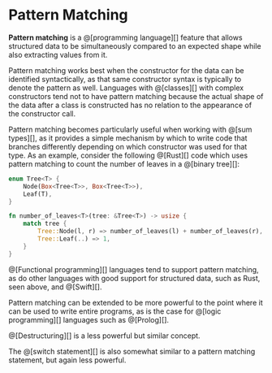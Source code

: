 # Pattern Matching

__Pattern matching__ is a @[programming language][] feature that allows structured
data to be simultaneously compared to an expected shape while also extracting values
from it.

Pattern matching works best when the constructor for the data can be identified
syntactically, as that same constructor syntax is typically to denote the pattern
as well. Languages with @[classes][] with complex constructors tend not to have
pattern matching because the actual shape of the data after a class is constructed
has no relation to the appearance of the constructor call.

Pattern matching becomes particularly useful when working with @[sum types][], as
it provides a simple mechanism by which to write code that branches differently depending
on which constructor was used for that type. As an example, consider the following
@[Rust][] code which uses pattern matching to count the number of leaves in a
@[binary tree][]:

```rust
enum Tree<T> {
    Node(Box<Tree<T>>, Box<Tree<T>>),
    Leaf(T),
}

fn number_of_leaves<T>(tree: &Tree<T>) -> usize {
    match tree {
        Tree::Node(l, r) => number_of_leaves(l) + number_of_leaves(r),
        Tree::Leaf(..) => 1,
    }
}
```

@[Functional programming][] languages tend to support pattern matching, as do other
languages with good support for structured data, such as Rust, seen above, and @[Swift][].

Pattern matching can be extended to be more powerful to the point where it can be
used to write entire programs, as is the case for @[logic programming][] languages
such as @[Prolog][].

@[Destructuring][] is a less powerful but similar concept.

The @[switch statement][] is also somewhat similar to a pattern matching statement, but
again less powerful.
